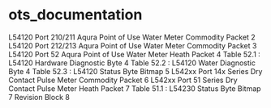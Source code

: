 # ots_documentation

L54120 Port 210/211 Aqura Point of Use Water Meter Commodity Packet	2
L54120 Port 212/213 Aqura Point of Use Water Meter Commodity Packet	3
L54120 Port 52 Aqura Point of Use Water Meter Heath Packet	4
Table 52.1 : L54120 Hardware Diagnostic Byte	4
Table 52.2 : L54120  Water Diagnostic Byte	4
Table 52.3 : L54120 Status Byte Bitmap	5
L542xx Port 14x Series Dry Contact Pulse Meter Commodity Packet	6
L542xx Port 51 Series Dry Contact Pulse Meter Heath Packet	7
Table 51.1 : L54230 Status Byte Bitmap	7
Revision Block	8
